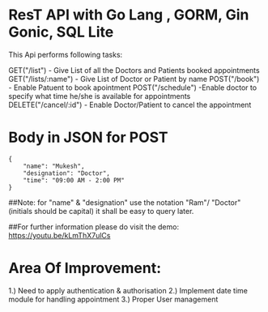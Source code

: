 # ResT API with Go Lang , GORM, Gin Gonic, SQL Lite

This Api performs following tasks:

GET("/list")  - Give List of all the Doctors and Patients booked appointments
GET("/lists/:name") - Give List of Doctor or Patient by name 
POST("/book") - Enable Patuent to book apointment 
POST("/schedule") -Enable doctor to specify what time he/she is available for appointments
DELETE("/cancel/:id") - Enable Doctor/Patient to cancel the appointment 

# Body in JSON for POST

    {
        "name": "Mukesh",
        "designation": "Doctor",
        "time": "09:00 AM - 2:00 PM"
    }
    
##Note: for "name" & "designation" use the notation "Ram"/ "Doctor" (initials should be capital) it shall be easy to query later.

##For further information please do visit the demo: https://youtu.be/kLmThX7ulCs

# Area Of Improvement:
1.) Need to apply authentication & authorisation
2.) Implement date time module for handling appointment
3.) Proper User management 
